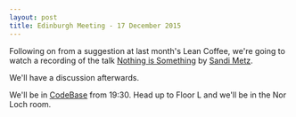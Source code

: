 ```yaml
---
layout: post
title: Edinburgh Meeting - 17 December 2015
---
```


Following on from a suggestion at last month's Lean Coffee, we're going to watch a recording of the talk [Nothing is Something](https://www.youtube.com/watch?v=OMPfEXIlTVE) by [Sandi Metz](http://www.sandimetz.com).

We'll have a discussion afterwards.

We'll be in [CodeBase](http://www.thisiscodebase.com/) from 19:30.  Head up to Floor L and we'll be in the Nor Loch room.

